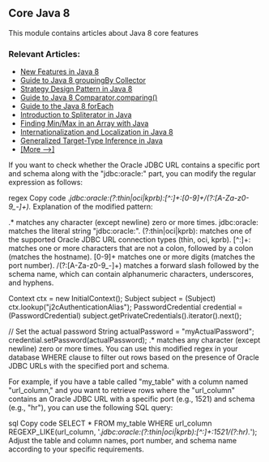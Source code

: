 ## Core Java 8

This module contains articles about Java 8 core features

### Relevant Articles: 
- [New Features in Java 8](https://www.baeldung.com/java-8-new-features)
- [Guide to Java 8 groupingBy Collector](https://www.baeldung.com/java-groupingby-collector)
- [Strategy Design Pattern in Java 8](https://www.baeldung.com/java-strategy-pattern)
- [Guide to Java 8 Comparator.comparing()](https://www.baeldung.com/java-8-comparator-comparing)
- [Guide to the Java 8 forEach](https://www.baeldung.com/foreach-java)
- [Introduction to Spliterator in Java](https://www.baeldung.com/java-spliterator)
- [Finding Min/Max in an Array with Java](https://www.baeldung.com/java-array-min-max)
- [Internationalization and Localization in Java 8](https://www.baeldung.com/java-8-localization)
- [Generalized Target-Type Inference in Java](https://www.baeldung.com/java-generalized-target-type-inference)
- [[More -->]](/core-java-modules/core-java-8-2)


If you want to check whether the Oracle JDBC URL contains a specific port and schema along with the "jdbc:oracle:" part, you can modify the regular expression as follows:

regex
Copy code
.*jdbc:oracle:(?:thin|oci|kprb):[^:]+:[0-9]+/(?:[A-Za-z0-9_\-]+).*
Explanation of the modified pattern:

.* matches any character (except newline) zero or more times.
jdbc:oracle: matches the literal string "jdbc:oracle:".
(?:thin|oci|kprb): matches one of the supported Oracle JDBC URL connection types (thin, oci, kprb).
[^:]+: matches one or more characters that are not a colon, followed by a colon (matches the hostname).
[0-9]+ matches one or more digits (matches the port number).
/(?:[A-Za-z0-9_\-]+) matches a forward slash followed by the schema name, which can contain alphanumeric characters, underscores, and hyphens.

Context ctx = new InitialContext();
Subject subject = (Subject) ctx.lookup("j2cAuthenticationAlias");
PasswordCredential credential = (PasswordCredential) subject.getPrivateCredentials().iterator().next();

// Set the actual password
String actualPassword = "myActualPassword";
credential.setPassword(actualPassword);
.* matches any character (except newline) zero or more times.
You can use this modified regex in your database WHERE clause to filter out rows based on the presence of Oracle JDBC URLs with the specified port and schema.

For example, if you have a table called "my_table" with a column named "url_column," and you want to retrieve rows where the "url_column" contains an Oracle JDBC URL with a specific port (e.g., 1521) and schema (e.g., "hr"), you can use the following SQL query:

sql
Copy code
SELECT * FROM my_table WHERE url_column REGEXP_LIKE(url_column, '.*jdbc:oracle:(?:thin|oci|kprb):[^:]+:1521/(?:hr).*');
Adjust the table and column names, port number, and schema name according to your specific requirements.
